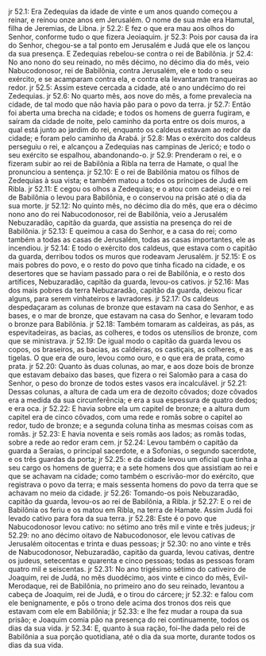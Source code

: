 jr 52.1: Era Zedequias da idade de vinte e um anos quando começou a reinar, e reinou onze anos em Jerusalém. O nome de sua mãe era Hamutal, filha de Jeremias, de Libna.
jr 52.2: E fez o que era mau aos olhos do Senhor, conforme tudo o que fizera Jeoiaquim.
jr 52.3: Pois por causa da ira do Senhor, chegou-se a tal ponto em Jerusalém e Judá que ele os lançou da sua presença. E Zedequias rebelou-se contra o rei de Babilônia.
jr 52.4: No ano nono do seu reinado, no mês décimo, no décimo dia do mês, veio Nabucodonosor, rei de Babilônia, contra Jerusalém, ele e todo o seu exército, e se acamparam contra ela, e contra ela levantaram tranqueiras ao redor.
jr 52.5: Assim esteve cercada a cidade, até o ano undécimo do rei Zedequias.
jr 52.6: No quarto mês, aos nove do mês, a fome prevalecia na cidade, de tal modo que não havia pão para o povo da terra.
jr 52.7: Então foi aberta uma brecha na cidade; e todos os homens de guerra fugiram, e saíram da cidade de noite, pelo caminho da porta entre os dois muros, a qual está junto ao jardim do rei, enquanto os caldeus estavam ao redor da cidade; e foram pelo caminho da Arabá.
jr 52.8: Mas o exército dos caldeus perseguiu o rei, e alcançou a Zedequias nas campinas de Jericó; e todo o seu exército se espalhou, abandonando-o.
jr 52.9: Prenderam o rei, e o fizeram subir ao rei de Babilônia a Ribla na terra de Hamate, o qual lhe pronunciou a sentença.
jr 52.10: E o rei de Babilônia matou os filhos de Zedequias à sua vista; e também matou a todos os príncipes de Judá em Ribla.
jr 52.11: E cegou os olhos a Zedequias; e o atou com cadeias; e o rei de Babilônia o levou para Babilônia, e o conservou na prisão até o dia da sua morte.
jr 52.12: No quinto mês, no décimo dia do mês, que era o décimo nono ano do rei Nabucodonosor, rei de Babilônia, veio a Jerusalém Nebuzaradão, capitão da guarda, que assistia na presença do rei de Babilônia.
jr 52.13: E queimou a casa do Senhor, e a casa do rei; como também a todas as casas de Jerusalém, todas as casas importantes, ele as incendiou.
jr 52.14: E todo o exército dos caldeus, que estava com o capitão da guarda, derribou todos os muros que rodeavam Jerusalém.
jr 52.15: E os mais pobres do povo, e o resto do povo que tinha ficado na cidade, e os desertores que se haviam passado para o rei de Babilônia, e o resto dos artífices, Nebuzaradão, capitão da guarda, levou-os cativos.
jr 52.16: Mas dos mais pobres da terra Nebuzaradão, capitão da guarda, deixou ficar alguns, para serem vinhateiros e lavradores.
jr 52.17: Os caldeus despedaçaram as colunas de bronze que estavam na casa do Senhor, e as bases, e o mar de bronze, que estavam na casa do Senhor, e levaram todo o bronze para Babilônia.
jr 52.18: Também tomaram as caldeiras, as pás, as espevitadeiras, as bacias, as colheres, e todos os utensílios de bronze, com que se ministrava.
jr 52.19: De igual modo o capitão da guarda levou os copos, os braseiros, as bacias, as caldeiras, os castiçais, as colheres, e as tigelas. O que era de ouro, levou como ouro, e o que era de prata, como prata.
jr 52.20: Quanto às duas colunas, ao mar, e aos doze bois de bronze que estavam debaixo das bases, que fizera o rei Salomão para a casa do Senhor, o peso do bronze de todos estes vasos era incalculável.
jr 52.21: Dessas colunas, a altura de cada um era de dezoito côvados; doze côvados era a medida da sua circunferência; e era a sua espessura de quatro dedos; e era oca.
jr 52.22: E havia sobre ela um capitel de bronze; e a altura dum capitel era de cinco côvados, com uma rede e romãs sobre o capitel ao redor, tudo de bronze; e a segunda coluna tinha as mesmas coisas com as romãs.
jr 52.23: E havia noventa e seis romãs aos lados; as romãs todas, sobre a rede ao redor eram cem.
jr 52.24: Levou também o capitão da guarda a Seraías, o principal sacerdote, e a Sofonias, o segundo sacerdote, e os três guardas da porta;
jr 52.25: e da cidade levou um oficial que tinha a seu cargo os homens de guerra; e a sete homens dos que assistiam ao rei e que se achavam na cidade; como também o escrivão-mor do exército, que registrava o povo da terra; e mais sessenta homens do povo da terra que se achavam no meio da cidade.
jr 52.26: Tomando-os pois Nebuzaradão, capitão da guarda, levou-os ao rei de Babilônia, a Ribla.
jr 52.27: E o rei de Babilônia os feriu e os matou em Ribla, na terra de Hamate. Assim Judá foi levado cativo para fora da sua terra.
jr 52.28: Este é o povo que Nabucodonosor levou cativo: no sétimo ano três mil e vinte e três judeus;
jr 52.29: no ano décimo oitavo de Nabucodonosor, ele levou cativas de Jerusalém oitocentas e trinta e duas pessoas;
jr 52.30: no ano vinte e três de Nabucodonosor, Nebuzaradão, capitão da guarda, levou cativas, dentre os judeus, setecentas e quarenta e cinco pessoas; todas as pessoas foram quatro mil e seiscentas.
jr 52.31: No ano trigésimo sétimo do cativeiro de Joaquim, rei de Judá, no mês duodécimo, aos vinte e cinco do mês, Evil-Merodaque, rei de Babilônia, no primeiro ano do seu reinado, levantou a cabeça de Joaquim, rei de Judá, e o tirou do cárcere;
jr 52.32: e falou com ele benignamente, e pôs o trono dele acima dos tronos dos reis que estavam com ele em Babilônia;
jr 52.33: e lhe fez mudar a roupa da sua prisão; e Joaquim comia pão na presença do rei continuamente, todos os dias da sua vida.
jr 52.34: E, quanto à sua ração, foi-lhe dada pelo rei de Babilônia a sua porção quotidiana, até o dia da sua morte, durante todos os dias da sua vida.
